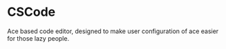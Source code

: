 # CSCode
 Ace based code editor, designed to make user configuration of ace easier for those lazy people.
